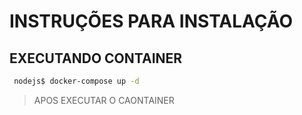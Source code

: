 # INSTRUÇÕES PARA INSTALAÇÃO

## EXECUTANDO CONTAINER

```bash
 nodejs$ docker-compose up -d
```
> APOS EXECUTAR O CAONTAINER  
